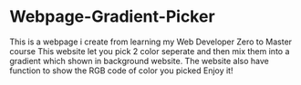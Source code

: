 # Webpage-Gradient-Picker
This is a webpage i create from learning my Web Developer Zero to Master course 
This website let you pick 2 color seperate and then mix them into a gradient which shown in background website. The website also have function to show the RGB code of color you picked
Enjoy it!
